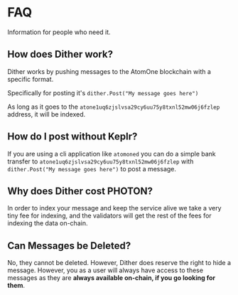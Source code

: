 # FAQ

Information for people who need it.

## How does Dither work?

Dither works by pushing messages to the AtomOne blockchain with a specific format.

Specifically for posting it's `dither.Post("My message goes here")`

As long as it goes to the `atone1uq6zjslvsa29cy6uu75y8txnl52mw06j6fzlep` address, it will be indexed.

## How do I post without Keplr?

If you are using a cli application like `atomoned` you can do a simple bank transfer to `atone1uq6zjslvsa29cy6uu75y8txnl52mw06j6fzlep` with `dither.Post("My message goes here")` to post a message.

## Why does Dither cost PHOTON?

In order to index your message and keep the service alive we take a very tiny fee for indexing, and the validators will get the rest of the fees for indexing the data on-chain.

## Can Messages be Deleted?

No, they cannot be deleted. However, Dither does reserve the right to hide a message. However, you as a user will always have access to these messages as they are **always available on-chain, if you go looking for them**.